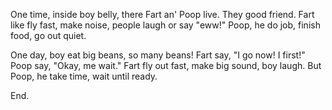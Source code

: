 

One time, inside boy belly, there Fart an' Poop live. They good friend. Fart like fly fast, make noise, people laugh or say "eww!" Poop, he do job, finish food, go out quiet.

One day, boy eat big beans, so many beans! Fart say, "I go now! I first!" Poop say, "Okay, me wait." Fart fly out fast, make big sound, boy laugh. But Poop, he take time, wait until ready.

End.
